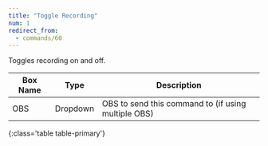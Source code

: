 ```yaml
---
title: "Toggle Recording"
num: 1
redirect_from:
  - commands/60
---
```


Toggles recording on and off.

| Box Name | Type | Description | 
|-------|--------|--------
|OBS|Dropdown|OBS to send this command to (if using multiple OBS)|
{:class='table table-primary'}









